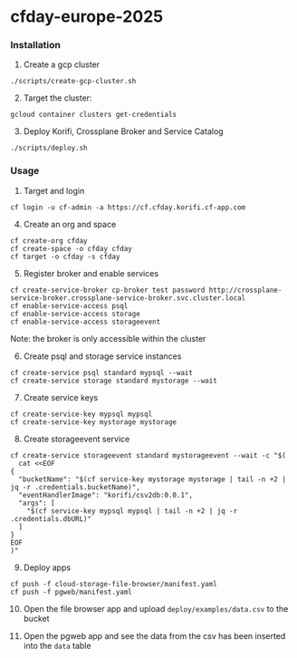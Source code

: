 # cfday-europe-2025

### Installation

1. Create a gcp cluster

```
./scripts/create-gcp-cluster.sh
```

2. Target the cluster:

```
gcloud container clusters get-credentials
```

3. Deploy Korifi, Crossplane Broker and Service Catalog

```
./scripts/deploy.sh
```

### Usage

1. Target and login

```
cf login -u cf-admin -a https://cf.cfday.korifi.cf-app.com
```

4. Create an org and space

```
cf create-org cfday
cf create-space -o cfday cfday
cf target -o cfday -s cfday
```

5. Register broker and enable services

```
cf create-service-broker cp-broker test password http://crossplane-service-broker.crossplane-service-broker.svc.cluster.local
cf enable-service-access psql
cf enable-service-access storage
cf enable-service-access storageevent
```

Note: the broker is only accessible within the cluster

6. Create psql and storage service instances

```
cf create-service psql standard mypsql --wait
cf create-service storage standard mystorage --wait
```

7. Create service keys

```
cf create-service-key mypsql mypsql
cf create-service-key mystorage mystorage
```

8. Create storageevent service

```
cf create-service storageevent standard mystorageevent --wait -c "$(
  cat <<EOF
{
  "bucketName": "$(cf service-key mystorage mystorage | tail -n +2 | jq -r .credentials.bucketName)",
  "eventHandlerImage": "korifi/csv2db:0.0.1",
  "args": [
    "$(cf service-key mypsql mypsql | tail -n +2 | jq -r .credentials.dbURL)"
  ]
}
EOF
)"
```

9. Deploy apps

```
cf push -f cloud-storage-file-browser/manifest.yaml
cf push -f pgweb/manifest.yaml
```

10. Open the file browser app and upload `deploy/examples/data.csv` to the bucket

11. Open the pgweb app and see the data from the csv has been inserted into the `data` table


